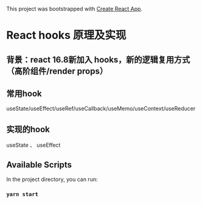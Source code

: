 This project was bootstrapped with [Create React App](https://github.com/facebook/create-react-app).
# React hooks 原理及实现
## 背景：react 16.8新加入 hooks，新的逻辑复用方式（高阶组件/render props）
## 常用hook
useState/useEffect/useRef/useCallback/useMemo/useContext/useReducer
## 实现的hook
useState 、 useEffect
## Available Scripts

In the project directory, you can run:

### `yarn start`

